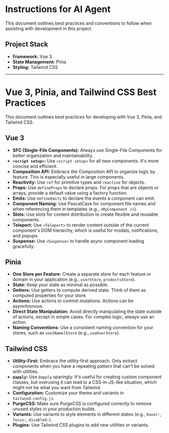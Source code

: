 # Instructions for AI Agent

This document outlines best practices and conventions to follow when assisting with development in this project.

## Project Stack

*   **Framework:** Vue 3
*   **State Management:** Pinia
*   **Styling:** Tailwind CSS

---

# Vue 3, Pinia, and Tailwind CSS Best Practices

This document outlines best practices for developing with Vue 3, Pinia, and Tailwind CSS.

## Vue 3

*   **SFC (Single-File Components):** Always use Single-File Components for better organization and maintainability.
*   **`<script setup>`:** Use `<script setup>` for all new components. It's more concise and efficient.
*   **Composition API:** Embrace the Composition API to organize logic by feature. This is especially useful in large components.
*   **Reactivity:** Use `ref` for primitive types and `reactive` for objects.
*   **Props:** Use `defineProps` to declare props. For props that are objects or arrays, provide a default value using a factory function.
*   **Emits:** Use `defineEmits` to declare the events a component can emit.
*   **Component Naming:** Use PascalCase for component file names and when referencing them in templates (e.g., `<MyComponent />`).
*   **Slots:** Use slots for content distribution to create flexible and reusable components.
*   **Teleport:** Use `<Teleport>` to render content outside of the current component's DOM hierarchy, which is useful for modals, notifications, and popups.
*   **Suspense:** Use `<Suspense>` to handle async component loading gracefully.

## Pinia

*   **One Store per Feature:** Create a separate store for each feature or domain in your application (e.g., `userStore`, `productsStore`).
*   **State:** Keep your state as minimal as possible.
*   **Getters:** Use getters to compute derived state. Think of them as computed properties for your store.
*   **Actions:** Use actions to commit mutations. Actions can be asynchronous.
*   **Direct State Manipulation:** Avoid directly manipulating the state outside of actions, except in simple cases. For complex logic, always use an action.
*   **Naming Conventions:** Use a consistent naming convention for your stores, such as `use[Name]Store` (e.g., `useUserStore`).

## Tailwind CSS

*   **Utility-First:** Embrace the utility-first approach. Only extract components when you have a repeating pattern that can't be solved with utilities.
*   **`@apply`:** Use `@apply` sparingly. It's useful for creating custom component classes, but overusing it can lead to a CSS-in-JS-like situation, which might not be what you want from Tailwind.
*   **Configuration:** Customize your theme and variants in `tailwind.config.js`.
*   **PurgeCSS:** Make sure PurgeCSS is configured correctly to remove unused styles in your production builds.
*   **Variants:** Use variants to style elements in different states (e.g., `hover:`, `focus:`, `disabled:`).
*   **Plugins:** Use Tailwind CSS plugins to add new utilities or variants.
